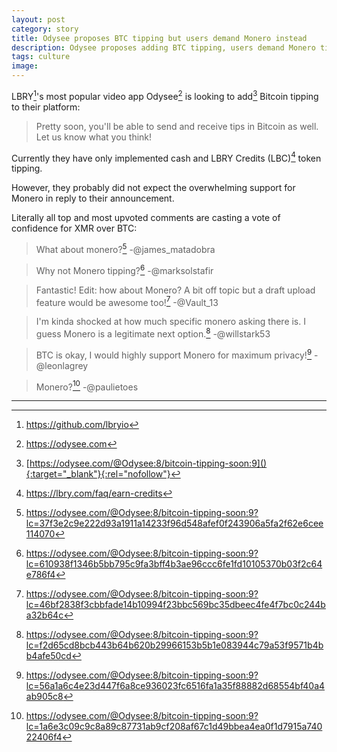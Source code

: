 ```yaml
---
layout: post
category: story
title: Odysee proposes BTC tipping but users demand Monero instead
description: Odysee proposes adding BTC tipping, users demand Monero tipping instead.
tags: culture
image: 
---
```


LBRY[^1]'s most popular video app Odysee[^2] is looking to add[^3] Bitcoin tipping to their platform:

> Pretty soon, you'll be able to send and receive tips in Bitcoin as well. Let us know what you think!

Currently they have only implemented cash and LBRY Credits (LBC)[^4] token tipping.

However, they probably did not expect the overwhelming support for Monero in reply to their announcement.

Literally all top and most upvoted comments are casting a vote of confidence for XMR over BTC:

> What about monero?[^5] -@james_matadobra

> Why not Monero tipping?[^6] -@marksolstafir

> Fantastic! Edit: how about Monero? A bit off topic but a draft upload feature would be awesome too![^7] -@Vault_13

> I'm kinda shocked at how much specific monero asking there is. I guess Monero is a legitimate next option.[^8] -@willstark53

> BTC is okay, I would highly support Monero for maximum privacy![^9] -@leonlagrey

> Monero?[^10] -@paulietoes

---

[^1]: https://github.com/lbryio
[^2]: https://odysee.com
[^3]: [https://odysee.com/@Odysee:8/bitcoin-tipping-soon:9](){:target="_blank"}{:rel="nofollow"}
[^4]: https://lbry.com/faq/earn-credits
[^5]: https://odysee.com/@Odysee:8/bitcoin-tipping-soon:9?lc=37f3e2c9e222d93a1911a14233f96d548afef0f243906a5fa2f62e6cee114070
[^6]: https://odysee.com/@Odysee:8/bitcoin-tipping-soon:9?lc=610938f1346b5bb795c9fa3bff4b3ae96ccc6fe1fd10105370b03f2c64e786f4
[^7]: https://odysee.com/@Odysee:8/bitcoin-tipping-soon:9?lc=46bf2838f3cbbfade14b10994f23bbc569bc35dbeec4fe4f7bc0c244ba32b64c
[^8]: https://odysee.com/@Odysee:8/bitcoin-tipping-soon:9?lc=f2d65cd8bcb443b64b620b29966153b5b1e083944c79a53f9571b4bb4afe50cd
[^9]: https://odysee.com/@Odysee:8/bitcoin-tipping-soon:9?lc=56a1a6c4e23d447f6a8ce936023fc6516fa1a35f88882d68554bf40a4ab905c8
[^10]: https://odysee.com/@Odysee:8/bitcoin-tipping-soon:9?lc=1a6e3c09c9c8a89c87731ab9cf208af67c1d49bbea4ea0f1d7915a74022406f4

